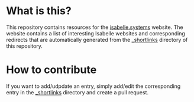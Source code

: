 # What is this?

This repository contains resources for the [isabelle.systems](https://isabelle.systems) website.
The website contains a list of interesting Isabelle websites and corresponding redirects that are automatically generated
from the [_shortlinks](https://github.com/isabelle-prover/isabelle-prover.github.io/tree/master/_shortlinks) directory of this
repository.

# How to contribute

If you want to add/udpdate an entry, simply add/edit the corresponding entry in
the [_shortlinks](https://github.com/isabelle-prover/isabelle-prover.github.io/tree/master/_shortlinks) directory and create
a pull request.
